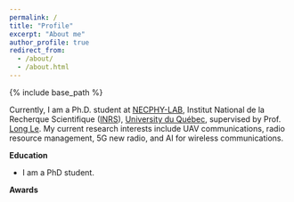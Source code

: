 ```yaml
---
permalink: /
title: "Profile"
excerpt: "About me"
author_profile: true
redirect_from: 
  - /about/
  - /about.html
---
```


{% include base_path %}

Currently, I am a Ph.D. student at [NECPHY-LAB](http://necphy-lab.com/), Institut National de la Recherque Scientifique ([INRS](http://www.inrs.ca/english/homepage)), [University du Québec](http://www.uquebec.ca/reseau/fr), supervised by Prof. [Long Le](https://scholar.google.ca/citations?user=-STl68rkz_kC&hl=en&oi=ao). 
My current research interests include UAV communications, radio resource management, 5G new radio, and AI for wireless communications. 



**Education** 
- I am a PhD student.


**Awards**


